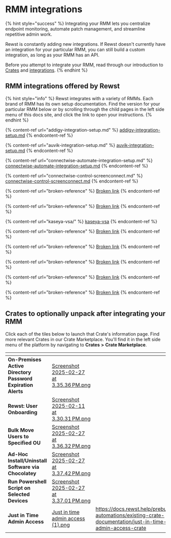 # RMM integrations

{% hint style="success" %}
Integrating your RMM lets you centralize endpoint monitoring, automate patch management, and streamline repetitive admin work.

Rewst is constantly adding new integrations. If Rewst doesn't currently have an integration for your particular RMM, you can still build a custom integration, as long as your RMM has an API.

Before you attempt to integrate your RMM, read through our introduction to [Crates](https://docs.rewst.help/prebuilt-automations/crates) and [integrations](https://docs.rewst.help/documentation/integrations).
{% endhint %}

## RMM integrations offered by Rewst

{% hint style="info" %}
Rewst integrates with a variety of RMMs. Each brand of RMM has its own setup documentation. Find the version for your particular RMM below or by scrolling through the child pages in the left side menu of this docs site, and click the link to open your instructions.
{% endhint %}

{% content-ref url="addigy-integration-setup.md" %}
[addigy-integration-setup.md](addigy-integration-setup.md)
{% endcontent-ref %}

{% content-ref url="auvik-integration-setup.md" %}
[auvik-integration-setup.md](auvik-integration-setup.md)
{% endcontent-ref %}

{% content-ref url="connectwise-automate-integration-setup.md" %}
[connectwise-automate-integration-setup.md](connectwise-automate-integration-setup.md)
{% endcontent-ref %}

{% content-ref url="connectwise-control-screenconnect.md" %}
[connectwise-control-screenconnect.md](connectwise-control-screenconnect.md)
{% endcontent-ref %}

{% content-ref url="broken-reference" %}
[Broken link](broken-reference)
{% endcontent-ref %}

{% content-ref url="broken-reference" %}
[Broken link](broken-reference)
{% endcontent-ref %}

{% content-ref url="kaseya-vsa/" %}
[kaseya-vsa](kaseya-vsa/)
{% endcontent-ref %}

{% content-ref url="broken-reference" %}
[Broken link](broken-reference)
{% endcontent-ref %}

{% content-ref url="broken-reference" %}
[Broken link](broken-reference)
{% endcontent-ref %}

{% content-ref url="broken-reference" %}
[Broken link](broken-reference)
{% endcontent-ref %}

{% content-ref url="broken-reference" %}
[Broken link](broken-reference)
{% endcontent-ref %}

{% content-ref url="broken-reference" %}
[Broken link](broken-reference)
{% endcontent-ref %}

## Crates to optionally unpack after integrating your RMM

Click each of the tiles below to launch that Crate's information page. Find more relevant Crates in our Crate Marketplace. You'll find it in the left side menu of the platform by navigating to **Crates** **>** **Crate Marketplace**.

<table data-view="cards"><thead><tr><th></th><th data-hidden data-card-cover data-type="files"></th><th data-hidden data-card-target data-type="content-ref"></th></tr></thead><tbody><tr><td><strong>On-Premises Active Directory Password Expiration Alerts</strong></td><td><a href="../../../../../.gitbook/assets/Screenshot 2025-02-27 at 3.35.36 PM.png">Screenshot 2025-02-27 at 3.35.36 PM.png</a></td><td></td></tr><tr><td><strong>Rewst: User Onboarding</strong></td><td><a href="../../../../../.gitbook/assets/Screenshot 2025-02-11 at 3.30.31 PM.png">Screenshot 2025-02-11 at 3.30.31 PM.png</a></td><td></td></tr><tr><td><strong>Bulk Move Users to Specified OU</strong></td><td><a href="../../../../../.gitbook/assets/Screenshot 2025-02-27 at 3.36.32 PM.png">Screenshot 2025-02-27 at 3.36.32 PM.png</a></td><td></td></tr><tr><td><strong>Ad-Hoc Install/Uninstall Software via Chocolatey</strong></td><td><a href="../../../../../.gitbook/assets/Screenshot 2025-02-27 at 3.37.42 PM.png">Screenshot 2025-02-27 at 3.37.42 PM.png</a></td><td></td></tr><tr><td><strong>Run Powershell Script on Selected Devices</strong></td><td><a href="../../../../../.gitbook/assets/Screenshot 2025-02-27 at 3.37.01 PM.png">Screenshot 2025-02-27 at 3.37.01 PM.png</a></td><td></td></tr><tr><td><strong>Just in Time Admin Access</strong></td><td><a href="../../../../../.gitbook/assets/Just in time admin access (1).png">Just in time admin access (1).png</a></td><td><a href="https://docs.rewst.help/prebuilt-automations/existing-crate-documentation/just-in-time-admin-access-crate">https://docs.rewst.help/prebuilt-automations/existing-crate-documentation/just-in-time-admin-access-crate</a></td></tr></tbody></table>



